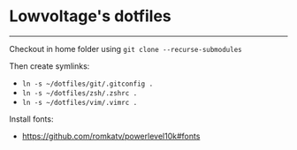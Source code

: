 # Lowvoltage's dotfiles

----

Checkout in home folder using `git clone --recurse-submodules`

Then create symlinks:
* `ln -s ~/dotfiles/git/.gitconfig .`
* `ln -s ~/dotfiles/zsh/.zshrc .`
* `ln -s ~/dotfiles/vim/.vimrc .`

Install fonts:
* https://github.com/romkatv/powerlevel10k#fonts

